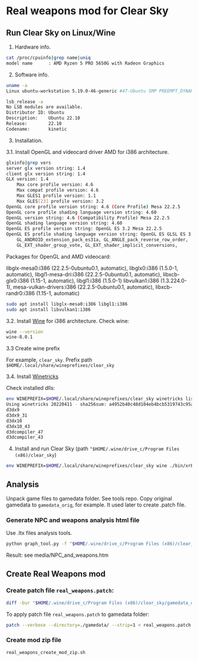 # Real weapons mod for Clear Sky

## Run Clear Sky on Linux/Wine

1. Hardware info.
```sh
cat /proc/cpuinfo|grep name|uniq
model name      : AMD Ryzen 5 PRO 5650G with Radeon Graphics
```

2. Software info.
```sh
uname -a
Linux ubuntu-workstation 5.19.0-46-generic #47-Ubuntu SMP PREEMPT_DYNAMIC Fri Jun 16 13:30:11 UTC 2023 x86_64 x86_64 x86_64 GNU/Linux

lsb_release -a
No LSB modules are available.
Distributor ID: Ubuntu
Description:    Ubuntu 22.10
Release:        22.10
Codename:       kinetic
```

3. Installation.

3.1. Install OpenGL and videocard driver AMD for i386 architecture.
```sh
glxinfo|grep vers
server glx version string: 1.4
client glx version string: 1.4
GLX version: 1.4
    Max core profile version: 4.6
    Max compat profile version: 4.6
    Max GLES1 profile version: 1.1
    Max GLES[23] profile version: 3.2
OpenGL core profile version string: 4.6 (Core Profile) Mesa 22.2.5
OpenGL core profile shading language version string: 4.60
OpenGL version string: 4.6 (Compatibility Profile) Mesa 22.2.5
OpenGL shading language version string: 4.60
OpenGL ES profile version string: OpenGL ES 3.2 Mesa 22.2.5
OpenGL ES profile shading language version string: OpenGL ES GLSL ES 3.20
    GL_ANDROID_extension_pack_es31a, GL_ANGLE_pack_reverse_row_order,
    GL_EXT_shader_group_vote, GL_EXT_shader_implicit_conversions,
```
Packages for OpenGL and AMD videocard:

libglx-mesa0:i386 (22.2.5-0ubuntu0.1, automatic), libglx0:i386 (1.5.0-1, automatic), libgl1-mesa-dri:i386 (22.2.5-0ubuntu0.1, automatic), libxcb-glx0:i386 (1.15-1, automatic), libgl1:i386 (1.5.0-1)
libvulkan1:i386 (1.3.224.0-1), mesa-vulkan-drivers:i386 (22.2.5-0ubuntu0.1, automatic), libxcb-randr0:i386 (1.15-1, automatic)
```sh
sudo apt install libglx-mesa0:i386 libgl1:i386
sudo apt install libvulkan1:i386
```
3.2. Install [Wine](https://wiki.winehq.org/Ubuntu) for i386 architecture. Check wine:
```sh
wine --version
wine-8.0.1
```
3.3 Create wine prefix

For example, `clear_sky`. Prefix path `$HOME/.local/share/wineprefixes/clear_sky`

3.4. Install [Winetricks](https://wiki.winehq.org/Winetricks)

Check installed dlls:
```sh
env WINEPREFIX=$HOME/.local/share/wineprefixes/clear_sky winetricks list-installed
Using winetricks 20220411 - sha256sum: a4952b40c48d104eb4bcb5319743c95ae68b404661957a134974ae4e1dc79b34 with wine-8.0.1 and WINEARCH=win32
d3dx9
d3dx9_31
d3dx10
d3dx10_43
d3dcompiler_47
d3dcompiler_43
```
4. Install and run Clear Sky (path `"$HOME/.wine/drive_c/Program Files (x86)/clear_sky`)
```sh
env WINEPREFIX=$HOME/.local/share/wineprefixes/clear_sky wine ./bin/xrEngine.exe
```

## Analysis

Unpack game files to gamedata folder. See tools repo.
Copy original gamedata to `gamedata_orig`, for example. It used later to create .patch file.

### Generate NPC and weapons analysis html file
Use .ltx files analysis tools.
```sh
python graph_tool.py -f "$HOME/.wine/drive_c/Program Files (x86)/clear_sky/gamedata" --head "NPC and weapons" > NPC_and_weapons.htm
```
Result: see media/NPC_and_weapons.htm

## Create Real Weapons mod

### Create patch file `real_weapons.patch`:
```sh
diff -bur "$HOME/.wine/drive_c/Program Files (x86)/clear_sky/gamedata_orig" "$HOME/.wine/drive_c/Program Files (x86)/clear_sky/gamedata" > real_weapons.patch
```

To apply patch file `real_weapons.patch` to gamedata folder:
```sh
patch --verbose --directory=./gamedata/ --strip=1 < real_weapons.patch
```

### Create mod zip file
```sh
real_weapons_create_mod_zip.sh
```
